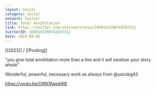 ```yaml
---
layout: social
category: social
network: Twitter
title: Total Annihilation
link: https://twitter.com/steinea/status/1699141299742597312
twitterID: 1699141299742597312
date: 2023-09-05
---
```


[[2023]] / [[Posting]]

"you give total annihilation more than a line and it will swallow your story whole"

Wonderful, powerful, necessary work as always from @yacobg42

<https://youtu.be/O9N7Awpk9lE>
